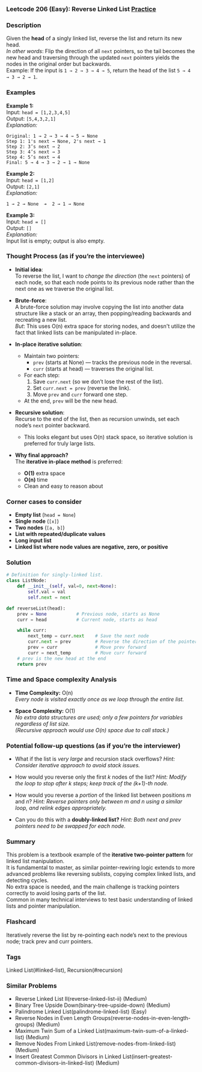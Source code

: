 ### Leetcode 206 (Easy): Reverse Linked List [Practice](https://leetcode.com/problems/reverse-linked-list)

### Description  
Given the **head** of a singly linked list, reverse the list and return its new head.  
*In other words*: Flip the direction of all `next` pointers, so the tail becomes the new head and traversing through the updated `next` pointers yields the nodes in the original order but backwards.  
Example: If the input is `1 → 2 → 3 → 4 → 5`, return the head of the list `5 → 4 → 3 → 2 → 1`.


### Examples  

**Example 1:**  
Input: `head = [1,2,3,4,5]`  
Output: `[5,4,3,2,1]`  
*Explanation:*
```
Original: 1 → 2 → 3 → 4 → 5 → None
Step 1: 1's next → None, 2's next → 1
Step 2: 3’s next → 2
Step 3: 4’s next → 3
Step 4: 5’s next → 4
Final: 5 → 4 → 3 → 2 → 1 → None
```

**Example 2:**  
Input: `head = [1,2]`  
Output: `[2,1]`  
*Explanation:*  
```
1 → 2 → None  ➔  2 → 1 → None
```

**Example 3:**  
Input: `head = []`  
Output: `[]`  
*Explanation:*  
Input list is empty; output is also empty.


### Thought Process (as if you’re the interviewee)  

- **Initial idea**:  
  To reverse the list, I want to *change the direction* (the `next` pointers) of each node, so that each node points to its previous node rather than the next one as we traverse the original list.

- **Brute-force**:  
  A brute-force solution may involve copying the list into another data structure like a stack or an array, then popping/reading backwards and recreating a new list.  
  *But*: This uses O(n) extra space for storing nodes, and doesn't utilize the fact that linked lists can be manipulated in-place.

- **In-place iterative solution**:  
  - Maintain two pointers:  
    - `prev` (starts at None) — tracks the previous node in the reversal.
    - `curr` (starts at head) — traverses the original list.
  - For each step:  
    1. Save `curr.next` (so we don’t lose the rest of the list).
    2. Set `curr.next = prev` (reverse the link).
    3. Move `prev` and `curr` forward one step.
  - At the end, `prev` will be the new head.

- **Recursive solution**:  
  Recurse to the end of the list, then as recursion unwinds, set each node’s `next` pointer backward.  
  - This looks elegant but uses O(n) stack space, so iterative solution is preferred for truly large lists.

- **Why final approach?**  
  The **iterative in-place method** is preferred:  
  - **O(1)** extra space  
  - **O(n)** time  
  - Clean and easy to reason about

### Corner cases to consider  
- **Empty list** (`head = None`)
- **Single node** (`[x]`)
- **Two nodes** (`[a, b]`)
- **List with repeated/duplicate values**
- **Long input list**
- **Linked list where node values are negative, zero, or positive**

### Solution

```python
# Definition for singly-linked list.
class ListNode:
    def __init__(self, val=0, next=None):
        self.val = val
        self.next = next

def reverseList(head):
    prev = None           # Previous node, starts as None
    curr = head           # Current node, starts as head

    while curr:
        next_temp = curr.next    # Save the next node
        curr.next = prev         # Reverse the direction of the pointer
        prev = curr              # Move prev forward
        curr = next_temp         # Move curr forward
    # prev is the new head at the end
    return prev
```

### Time and Space complexity Analysis  

- **Time Complexity:** O(n)  
  *Every node is visited exactly once as we loop through the entire list.*

- **Space Complexity:** O(1)  
  *No extra data structures are used; only a few pointers for variables regardless of list size.*  
  *(Recursive approach would use O(n) space due to call stack.)*

### Potential follow-up questions (as if you’re the interviewer)  

- What if the list is *very large* and recursion stack overflows?
  *Hint: Consider iterative approach to avoid stack issues.*

- How would you reverse only the first _k_ nodes of the list?
  *Hint: Modify the loop to stop after k steps; keep track of the (k+1)-th node.*

- How would you reverse a *portion* of the linked list between positions _m_ and _n_?
  *Hint: Reverse pointers only between m and n using a similar loop, and relink edges appropriately.*

- Can you do this with a **doubly-linked list?**
  *Hint: Both next and prev pointers need to be swapped for each node.*

### Summary
This problem is a textbook example of the **iterative two-pointer pattern** for linked list manipulation.  
It is fundamental to master, as similar pointer-rewiring logic extends to more advanced problems like reversing sublists, copying complex linked lists, and detecting cycles.  
No extra space is needed, and the main challenge is tracking pointers correctly to avoid losing parts of the list.  
Common in many technical interviews to test basic understanding of linked lists and pointer manipulation.


### Flashcard
Iteratively reverse the list by re-pointing each node’s next to the previous node; track prev and curr pointers.

### Tags
Linked List(#linked-list), Recursion(#recursion)

### Similar Problems
- Reverse Linked List II(reverse-linked-list-ii) (Medium)
- Binary Tree Upside Down(binary-tree-upside-down) (Medium)
- Palindrome Linked List(palindrome-linked-list) (Easy)
- Reverse Nodes in Even Length Groups(reverse-nodes-in-even-length-groups) (Medium)
- Maximum Twin Sum of a Linked List(maximum-twin-sum-of-a-linked-list) (Medium)
- Remove Nodes From Linked List(remove-nodes-from-linked-list) (Medium)
- Insert Greatest Common Divisors in Linked List(insert-greatest-common-divisors-in-linked-list) (Medium)